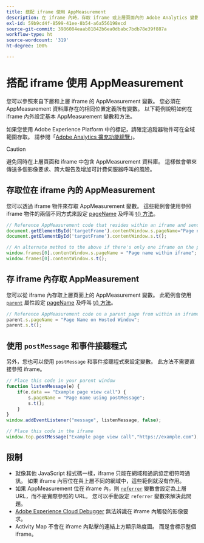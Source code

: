 ```yaml
---
title: 搭配 iframe 使用 AppMeasurement
description: 在 iframe 內時，存取 iframe 或上層頁面內的 Adobe Analytics 變數。
exl-id: 59b9cd4f-8599-41ee-8b54-a6a556198ecd
source-git-commit: 3986084eaab81842b6ea0dbabc7bdb78e39f887a
workflow-type: ht
source-wordcount: '319'
ht-degree: 100%

---
```


# 搭配 iframe 使用 AppMeasurement

您可以參照來自下層和上層 iframe 的 AppMeasurement 變數。 您必須在 AppMeasurement 資料庫存在的相同位置定義所有變數。 以下範例說明如何在 iframe 內外設定基本 AppMeasurement 變數和方法。

如果您使用 Adobe Experience Platform 中的標記，請確定追蹤器物件可在全域範圍存取。 請參閱「[Adobe Analytics 擴充功能總覽](https://experienceleague.adobe.com/docs/experience-platform/tags/extensions/adobe/analytics/overview.html)」。

>[!CAUTION]
>
>避免同時在上層頁面和 iframe 中包含 AppMeasurement 資料庫。 這樣做會帶來傳送多個影像要求、誇大報告及增加可計費伺服器呼叫的風險。

## 存取位在 iframe 內的 AppMeasurement

您可以透過 iframe 物件來存取 AppMeasurement 變數。 這些範例會使用參照 iframe 物件的兩個不同方式來設定 [pageName](../vars/page-vars/pagename.md) 及呼叫 [t() 方法](../vars/functions/t-method.md)。

```js
// Reference AppMeasurement code that resides within an iframe and send an image request
document.getElementById('targetFrame').contentWindow.s.pageName="Page name within iframe";
document.getElementById('targetFrame').contentWindow.s.t();

// An alternate method to the above if there's only one iframe on the page
window.frames[0].contentWindow.s.pageName = "Page name within iframe";
window.frames[0].contentWindow.s.t();
```

## 存 iframe 內存取 AppMeasurement

您可以從 iframe 內存取上層頁面上的 AppMeasurement 變數。 此範例會使用 [`parent`](https://www.w3schools.com/jsref/prop_win_parent.asp) 屬性設定 [pageName](../vars/page-vars/pagename.md) 及呼叫 [t() 方法](../vars/functions/t-method.md)。

```js
// Reference AppMeasurement code on a parent page from within an iframe and send an image request
parent.s.pageName = "Page Name on Hosted Window";
parent.s.t();
```

## 使用 `postMessage` 和事件接聽程式

另外，您也可以使用 `postMessage` 和事件接聽程式來設定變數。 此方法不需要直接參照 iframe。

```js
// Place this code in your parent window
function listenMessage(e) {
    if(e.data == "Example page view call") {
        s.pageName = "Page name using postMessage";
        s.t();
    }
}
window.addEventListener("message", listenMessage, false);

// Place this code in the iframe
window.top.postMessage("Example page view call","https://example.com");
```

## 限制

* 就像其他 JavaScript 程式碼一樣，iframe 只能在網域和通訊協定相符時通訊。 如果 iframe 內容位在與上層不同的網域中，這些範例就沒有作用。
* 如果 AppMeasurement 位在 iframe 內，則 [`referrer`](../vars/page-vars/referrer.md) 變數會設定為上層 URL，而不是實際參照的 URL。 您可以手動設定 `referrer` 變數來解決此問題。
* [Adobe Experience Cloud Debugger](https://experienceleague.adobe.com/docs/debugger/using/experience-cloud-debugger.html) 無法辨識在 iframe 內觸發的影像要求。
* Activity Map 不會在 iframe 內點擊的連結上方顯示熱度圖。 而是會標示整個 iframe。
